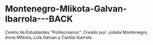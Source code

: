 # Montenegro-Mlikota-Galvan-Ibarrola---BACK
Centro de Estudiantes "Politecnianos". Creado por: Julieta Montenegro, Anna Mlikota, Lola Galvan y Camila Ibarrola 
